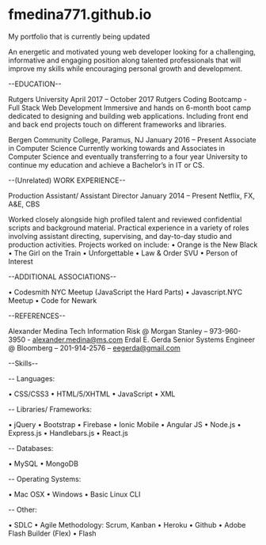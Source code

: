 # fmedina771.github.io
My portfolio that is currently being updated


An energetic and motivated young web developer looking for a challenging, informative and engaging position along talented professionals that will improve my skills while encouraging personal growth and development.   

--EDUCATION--

Rutgers University			                           April 2017 – October 2017
Rutgers Coding Bootcamp - Full Stack Web Development
Immersive and hands on 6-month boot camp dedicated to designing and building web applications.  Including front end and back end projects touch on different frameworks and libraries.  

Bergen Community College, Paramus, NJ		           January 2016 – Present
Associate in Computer Science
Currently working towards and Associates in Computer Science and eventually transferring to a four year University to continue my education and achieve a Bachelor’s in IT or CS. 


--(Unrelated) WORK EXPERIENCE-- 

Production Assistant/ Assistant Director		       January 2014 – Present
Netflix, FX, A&E, CBS

Worked closely alongside high profiled talent and reviewed confidential scripts and background material. Practical experience in a variety of roles involving assistant directing, supervising, and day-to-day studio and production activities.   Projects worked on include:
•	Orange is the New Black 
•	The Girl on the Train 
•	Unforgettable
•	Law & Order SVU
•	Person of Interest 

--ADDITIONAL ASSOCIATIONS--

•	Codesmith NYC Meetup (JavaScript the Hard Parts)
•	Javascript.NYC Meetup
•	Code for Newark 

--REFERENCES--

Alexander Medina 
Tech Information Risk @ Morgan Stanley – 973-960-3950 - alexander.medina@ms.com
Erdal E. Gerda 
Senior Systems Engineer @ Bloomberg – 201-914-2576 – eegerda@gmail.com

	
--Skills--

-- Languages:

•	CSS/CSS3
•	HTML/5/XHTML
•	JavaScript
•	XML

-- Libraries/
Frameworks:

•	jQuery
•	Bootstrap
•	Firebase
•	Ionic Mobile
•	Angular JS
•	Node.js
•	Express.js
•	Handlebars.js
•	React.js

-- Databases:

•	MySQL
•	MongoDB

-- Operating Systems:

•	Mac OSX
•	Windows 
•	Basic Linux CLI

-- Other:

•	SDLC
•	Agile Methodology: Scrum, Kanban
•	Heroku
•	Github
•	Adobe Flash Builder (Flex)
•	Flash






